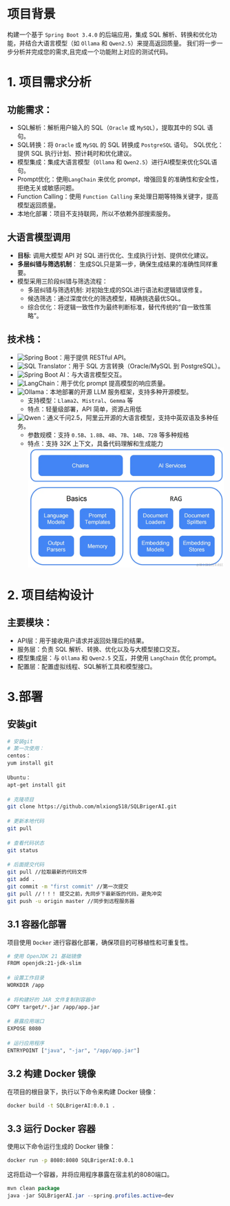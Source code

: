 # 项目背景
  构建一个基于 `Spring Boot 3.4.0` 的后端应用，集成 SQL 解析、转换和优化功能，并结合大语言模型（如 `Ollama` 和 `Qwen2.5`）来提高返回质量。
  我们将一步一步分析并完成您的需求,且完成一个功能附上对应的测试代码。

# 1. 项目需求分析
## 功能需求：
- SQL解析：解析用户输入的 SQL（`Oracle` 或 `MySQL`），提取其中的 SQL 语句。
- SQL转换：将 `Oracle` 或 `MySQL` 的 SQL 转换成 `PostgreSQL` 语句。
  SQL优化：提供 SQL 执行计划、预计耗时和优化建议。
- 模型集成：集成大语言模型（`Ollama` 和 `Qwen2.5`）进行AI模型来优化SQL语句。
- Prompt优化：使用`LangChain` 来优化 prompt，增强回复的准确性和安全性，拒绝无关或敏感问题。
- Function Calling：使用 `Function Calling` 来处理日期等特殊关键字，提高模型返回质量。
- 本地化部署：项目不支持联网，所以不依赖外部搜索服务。
## 大语言模型调用
- **目标**: 调用大模型 API 对 SQL 进行优化、生成执行计划、提供优化建议。
- **多层纠错与筛选机制**： 生成SQL只是第一步，确保生成结果的准确性同样重要。 
- 模型采用三阶段纠错与筛选流程：
  - 多层纠错与筛选机制: 对初始生成的SQL进行语法和逻辑错误修复。 
  - 候选筛选：通过深度优化的筛选模型，精确挑选最优SQL。
  - 综合优化：将逻辑一致性作为最终判断标准，替代传统的“自一致性策略”。

## 技术栈：
- ![Spring Boot](https://img.shields.io/badge/Spring%20Boot-3.4.0-brightgreen)：用于提供 RESTful API。
- ![SQL Translator](https://img.shields.io/badge/SQL-Translator-blue)：用于 SQL 方言转换（Oracle/MySQL 到 PostgreSQL）。
- ![Spring Boot AI](https://img.shields.io/badge/Spring%20Boot-AI-green)：与大语言模型交互。
- ![LangChain](https://img.shields.io/badge/LangChain-latest-orange)：用于优化 prompt 提高模型的响应质量。
- ![Ollama](https://img.shields.io/badge/Ollama-latest-blue)：本地部署的开源 LLM 服务框架，支持多种开源模型。
  - 支持模型：`Llama2`、`Mistral`、`Gemma` 等
  - 特点：轻量级部署，API 简单，资源占用低
- ![Qwen](https://img.shields.io/badge/Qwen-2.5-purple)：通义千问2.5，阿里云开源的大语言模型，支持中英双语及多种任务。
  - 参数规模：支持 `0.5B`、`1.8B`、`4B`、`7B`、`14B`、`72B` 等多种规格
  - 特点：支持 32K 上下文，具备代码理解和生成能力
![img.png](img.png)
# 2. 项目结构设计
## 主要模块：
- API层：用于接收用户请求并返回处理后的结果。
- 服务层：负责 SQL 解析、转换、优化以及与大模型接口交互。
- 模型集成层：与 `Ollama` 和 `Qwen2.5` 交互，并使用 `LangChain` 优化 prompt。
- 配置层：配置虚拟线程、SQL解析工具和模型接口。

# 3.部署
## 安装git
```bash
# 安装git
# 第一次使用：         
centos：
yum install git       

Ubuntu：
apt-get install git

# 克隆项目
git clone https://github.com/mlxiong518/SQLBrigerAI.git

# 更新本地代码 
git pull

# 查看代码状态 
git status

# 后面提交代码
git pull //拉取最新的代码文件
git add .     
git commit -m "first commit" //第一次提交  
git pull //！！！ 提交之前，先同步下最新版的代码，避免冲突
git push -u origin master //同步到远程服务器
```

## 3.1 容器化部署
  项目使用 `Docker` 进行容器化部署，确保项目的可移植性和可重复性。
```bash
# 使用 OpenJDK 21 基础镜像
FROM openjdk:21-jdk-slim

# 设置工作目录
WORKDIR /app

# 将构建好的 JAR 文件复制到容器中
COPY target/*.jar /app/app.jar

# 暴露应用端口
EXPOSE 8080

# 运行应用程序
ENTRYPOINT ["java", "-jar", "/app/app.jar"]
```
## 3.2 构建 Docker 镜像
在项目的根目录下，执行以下命令来构建 Docker 镜像：
```bash
docker build -t SQLBrigerAI:0.0.1 .
```

## 3.3 运行 Docker 容器
使用以下命令运行生成的 Docker 镜像：
```bash
docker run -p 8080:8080 SQLBrigerAI:0.0.1
```
这将启动一个容器，并将应用程序暴露在宿主机的8080端口。

```java
mvn clean package
java -jar SQLBrigerAI.jar --spring.profiles.active=dev
```